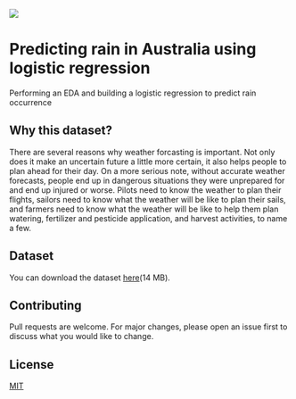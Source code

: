 ![](https://66.media.tumblr.com/df919d1def379690c0bc426025d01698/39f0ab1d20b65458-e2/s640x960/ed8f02693b8209c531d79a7bb6404501ced50148.gif)
# Predicting rain in Australia using logistic regression
Performing an EDA and building a logistic regression to predict rain occurrence 

## Why this dataset?
There are several reasons why weather forcasting is important. Not only does it make an uncertain future a little more certain, it also helps people to plan ahead for their day. On a more serious note, without accurate weather forecasts, people end up in dangerous situations they were unprepared for and end up injured or worse. Pilots need to know the weather to plan their flights, sailors need to know what the weather will be like to plan their sails, and farmers need to know what the weather will be like to help them plan watering, fertilizer and pesticide application, and harvest activities, to name a few.

## Dataset
You can download the dataset [here](https://www.kaggle.com/jsphyg/weather-dataset-rattle-package/download)(14 MB).

## Contributing 
Pull requests are welcome. For major changes, please open an issue first to discuss what you would like to change.

## License
[MIT](https://choosealicense.com/licenses/mit/)
